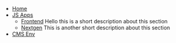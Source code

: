 <!-- _navbar.md -->
* [Home](/)
* [JS Apps](js_apps/)
  * [Frontend](js_apps/frontend/)
  Hello this is a short description about this section
  * [Nextgen](js_apps/nextgen/)
  This is another short description about this section
* [CMS Env](cms_dev_env_setup/)